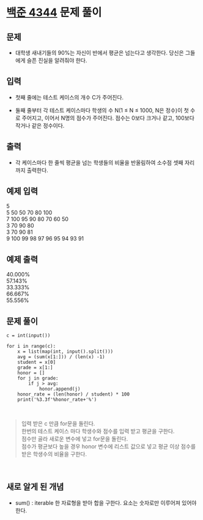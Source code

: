 # [백준 4344](https://www.acmicpc.net/problem/4344) 문제 풀이

## 문제
- 대학생 새내기들의 90%는 자신이 반에서 평균은 넘는다고 생각한다. 당신은 그들에게 슬픈 진실을 알려줘야 한다.

## 입력
- 첫째 줄에는 테스트 케이스의 개수 C가 주어진다.

- 둘째 줄부터 각 테스트 케이스마다 학생의 수 N(1 ≤ N ≤ 1000, N은 정수)이 첫 수로 주어지고, 이어서 N명의 점수가 주어진다. 점수는 0보다 크거나 같고, 100보다 작거나 같은 정수이다.

## 출력
- 각 케이스마다 한 줄씩 평균을 넘는 학생들의 비율을 반올림하여 소수점 셋째 자리까지 출력한다.

## 예제 입력 
 5 <br>
5 50 50 70 80 100<br>
7 100 95 90 80 70 60 50<br>
3 70 90 80<br>
3 70 90 81<br>
9 100 99 98 97 96 95 94 93 91<br>

## 예제 출력

40.000%<br>
57.143%<br>
33.333%<br>
66.667%<br>
55.556%<br>

## 문제 풀이

```
c = int(input())

for i in range(c):
    x = list(map(int, input().split()))
    avg = (sum(x[1:])) / (len(x) -1)
    student = x[0]
    grade = x[1:]
    honor = []
    for j in grade:
        if j > avg:
            honor.append(j)
    honor_rate = (len(honor) / student) * 100
    print('%3.3f'%honor_rate+'%')
```
<br>

> 입력 받은 c 만큼 for문을 돌린다.<br>
한번의 테스트 케이스 마다 학생수와 점수를 입력 받고 평균을 구한다.<br>
점수만 골라 새로운 변수에 넣고 for문을 돌린다.<br>
점수가 평균보다 높을 경우 honor 변수에 리스트 값으로 넣고 평균 이상 점수를 받은 학생수의 비율을 구한다.

<br>

## 새로 알게 된 개념

- sum() : iterable 한 자료형을 받아 합을 구한다. 요소는 숫자로만 이루어져 있어야 한다.
